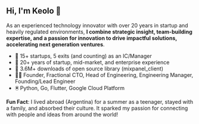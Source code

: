 ## Hi, I'm Keolo 👋

As an experienced technology innovator with over 20 years in startup and heavily regulated environments, **I combine strategic insight, team-building expertise, and a passion for innovation to drive impactful solutions, accelerating next generation ventures**.

- 🚀 15+ startups, 5 exits (and counting) as an IC/Manager
- 🦾 20+ years of startup, mid-market, and enterprise experience
- 🙌 3.6M+ downloads of open source library (mixpanel_client)
- 👨‍🚀 Founder, Fractional CTO, Head of Engineering, Engineering Manager, Founding/Lead Engineer
- 🖲️ Python, Go, Flutter, Google Cloud Platform 

**Fun Fact**: I lived abroad (Argentina) for a summer as a teenager, stayed with a family, and absorbed their culture. It sparked my passion for connecting with people and ideas from around the world!
